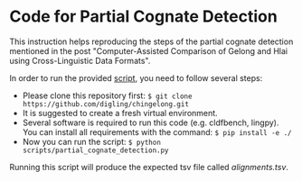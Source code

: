 # Code for Partial Cognate Detection

This instruction helps reproducing the steps of the partial cognate detection mentioned in the post "Computer-Assisted Comparison of Gelong and Hlai using Cross-Linguistic Data Formats".

In order to run the provided [script](https://github.com/digling/chingelong/scripts/partial_cognate_detection.py), you need to follow several steps:
- Please clone this repository first:
	```$ git clone https://github.com/digling/chingelong.git```
- It is suggested to create a fresh virtual environment.
- Several software is required to run this code (e.g. cldfbench, lingpy). You can install all requirements with the command: 
	```$ pip install -e ./```
- Now you can run the script:
	```$ python scripts/partial_cognate_detection.py```

Running this script will produce the expected tsv file called *alignments.tsv*.